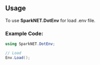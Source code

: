 ﻿## Usage

To use **SparkNET.DotEnv** for load .env file.

### Example Code:

```csharp
using SparkNET.DotEnv;

// Load
Env.Load();
```